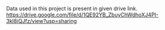 Data used in this project is present in given drive link.
https://drive.google.com/file/d/1QE92YB_ZbuyChWdhoXJ4PI-3kI8iQJfz/view?usp=sharing
